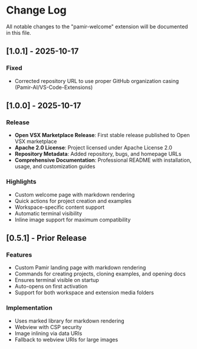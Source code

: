 # Change Log

All notable changes to the "pamir-welcome" extension will be documented in this file.

## [1.0.1] - 2025-10-17

### Fixed
- Corrected repository URL to use proper GitHub organization casing (Pamir-AI/VS-Code-Extensions)

## [1.0.0] - 2025-10-17

### Release
- **Open VSX Marketplace Release**: First stable release published to Open VSX marketplace
- **Apache 2.0 License**: Project licensed under Apache License 2.0
- **Repository Metadata**: Added repository, bugs, and homepage URLs
- **Comprehensive Documentation**: Professional README with installation, usage, and customization guides

### Highlights
- Custom welcome page with markdown rendering
- Quick actions for project creation and examples
- Workspace-specific content support
- Automatic terminal visibility
- Inline image support for maximum compatibility

## [0.5.1] - Prior Release

### Features
- Custom Pamir landing page with markdown rendering
- Commands for creating projects, cloning examples, and opening docs
- Ensures terminal visible on startup
- Auto-opens on first activation
- Support for both workspace and extension media folders

### Implementation
- Uses marked library for markdown rendering
- Webview with CSP security
- Image inlining via data URIs
- Fallback to webview URIs for large images
